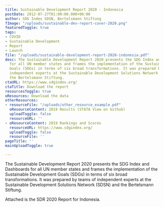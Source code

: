```yaml
---
title: Sustainable Development Report 2020 - Indonesia
postDate: 2012-07-27T01:00:00.000+00:00
author: SDG Index SDSN, Bertelsmann Stiftung
fImage: "/uploads/sustainable-dev-report-cover-2020.png"
featuredToggle: true
tags:
- COVID
- Sustainable Development
- Report
- Launch
file: "/uploads/sustainable-development-report-2020-indonesia.pdf"
desc: The Sustainable Development Report 2020 presents the SDG Index and Dashboards
  for all UN member states and frames the implementation of the Sustainable Development
  Goals (SDGs) in terms of six broad transformations. It was prepared by teams of
  independent experts at the Sustainable Development Solutions Network (SDSN) and
  the Bertelsmann Stiftung.
ctaURL: https://www.sdgindex.org/
ctaTitle: Download the report
resourcesToggle: true
oResources: Download the data
otherResources:
- resourceFile: "/uploads/other_resource_example.pdf"
  oResourceContent: 2019 Results (STATA View on Github)
  uploadToggle: false
  resourceURL: ''
- oResourceContent: 2019 Rankings and Scores
  resourceURL: https://www.sdgindex.org/
  uploadToggle: false
  resourceFile: ''
pageTitle: ''
mainUploadToggle: true

---
```

The Sustainable Development Report 2020 presents the SDG Index and Dashboards for all UN member states and frames the implementation of the Sustainable Development Goals (SDGs) in terms of six broad transformations. It was prepared by teams of independent experts at the Sustainable Development Solutions Network (SDSN) and the Bertelsmann Stiftung.

Attached is the SDR 2020 Report for Indonesia.